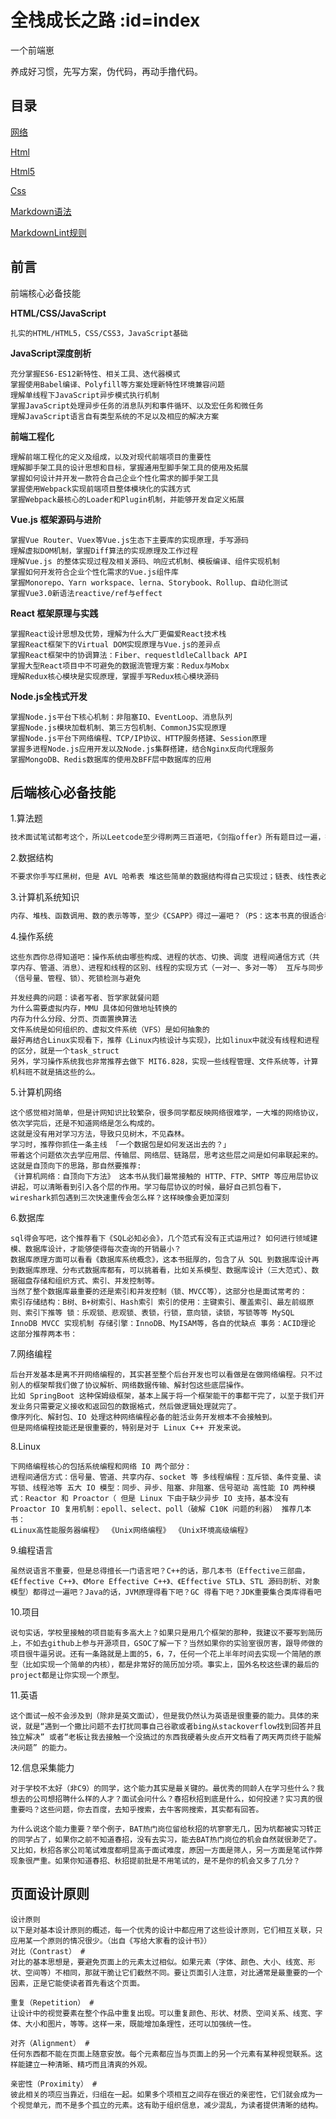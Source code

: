 # 全栈成长之路 :id=index <!-- {docsify-ignore-all} -->

一个前端崽

养成好习惯，先写方案，伪代码，再动手撸代码。

## 目录

[网络](network/)

[Html](html/)

[Html5](html5/)

[Css](css/)

[Markdown语法](markdown/)

[MarkdownLint规则](markdown-lint/)

## 前言

前端核心必备技能

**HTML/CSS/JavaScript**

```
扎实的HTML/HTML5，CSS/CSS3，JavaScript基础
```

**JavaScript深度剖析**

```
充分掌握ES6-ES12新特性、相关工具、迭代器模式
掌握使用Babel编译、Polyfill等方案处理新特性环境兼容问题
理解单线程下JavaScript异步模式执行机制
掌握JavaScript处理异步任务的消息队列和事件循环、以及宏任务和微任务
理解JavaScript语言自有类型系统的不足以及相应的解决方案
```

**前端工程化**

```
理解前端工程化的定义及组成，以及对现代前端项目的重要性
理解脚手架工具的设计思想和目标，掌握通用型脚手架工具的使用及拓展
掌握如何设计并开发一款符合自己企业个性化需求的脚手架工具
掌握使用Webpack实现前端项目整体模块化的实践方式
掌握Webpack最核心的Loader和Plugin机制，并能够开发自定义拓展
```

**Vue.js 框架源码与进阶**

```
掌握Vue Router、Vuex等Vue.js生态下主要库的实现原理，手写源码
理解虚拟DOM机制，掌握Diff算法的实现原理及工作过程
理解Vue.js 的整体实现过程及相关源码、响应式机制、模板编译、组件实现机制
掌握如何开发符合企业个性化需求的Vue.js组件库
掌握Monorepo、Yarn workspace、lerna、Storybook、Rollup、自动化测试
掌握Vue3.0新语法reactive/ref与effect
```

**React 框架原理与实践**

```
掌握React设计思想及优势，理解为什么大厂更偏爱React技术栈
掌握React框架下的Virtual DOM实现原理与Vue.js的差异点
掌握React框架中的协调算法：Fiber、requestldleCallback API
掌握大型React项目中不可避免的数据流管理方案：Redux与Mobx
理解Redux核心模块是实现原理，掌握手写Redux核心模块源码
```

**Node.js全栈式开发**

```
掌握Node.js平台下核心机制：非阻塞IO、EventLoop、消息队列
掌握Node.js模块加载机制、第三方包机制、CommonJS实现原理
掌握Node.js平台下网络编程、TCP/IP协议、HTTP服务搭建、Session原理
掌握多进程Node.js应用开发以及Node.js集群搭建，结合Nginx反向代理服务
掌握MongoDB、Redis数据库的使用及BFF层中数据库的应用
```

## 后端核心必备技能

1.算法题

```tex
技术面试笔试都考这个，所以Leetcode至少得刷两三百道吧，《剑指offer》所有题目过一遍，搞过ACM当然更好，不刷题的话，那只有挂等着你了，毕竟现在很卷，面试官也只能通过算法题来加大筛选。
```

2.数据结构

```tex
不要求你手写红黑树，但是 AVL 哈希表 堆这些简单的数据结构得自己实现过；链表、线性表必须熟悉到不能再熟悉，语言的标准库实现得了解下吧？什么 Java hashmap，C++ vector 你得知道实现吧。
```

3.计算机系统知识

```tex
内存、堆栈、函数调用、数的表示等等，至少《CSAPP》得过一遍吧？（PS：这本书真的很适合程序员补齐计算机基础。
```

4.操作系统

```Plain Text
这些东西你总得知道吧：操作系统由哪些构成、进程的状态、切换、调度 进程间通信方式（共享内存、管道、消息）、进程和线程的区别、线程的实现方式（一对一、多对一等） 互斥与同步（信号量、管程、锁）、死锁检测与避免

并发经典的问题：读者写者、哲学家就餐问题
为什么需要虚拟内存，MMU 具体如何做地址转换的
内存为什么分段、分页、页面置换算法
文件系统是如何组织的、虚拟文件系统（VFS）是如何抽象的
最好再结合Linux实现看下，推荐《Linux内核设计与实现》，比如linux中就没有线程和进程的区分，就是一个task_struct
另外，学习操作系统我也非常推荐去做下 MIT6.828，实现一些线程管理、文件系统等，计算机科班不就是搞这些的么。
```

5.计算机网络

```Plain Text
这个感觉相对简单，但是计网知识比较繁杂，很多同学都反映网络很难学，一大堆的网络协议，依次学完后，还是不知道网络是怎么构成的。
这就是没有用对学习方法，导致只见树木，不见森林。
学习时，推荐你抓住一条主线 「一个数据包是如何发送出去的？」
带着这个问题依次去学应用层、传输层、网络层、链路层，思考这些层之间是如何串联起来的。
这就是自顶向下的思路，那自然要推荐:
《计算机网络：自顶向下方法》 这本书从我们最常接触的 HTTP、FTP、SMTP 等应用层协议讲起，可以清晰看到引入各个层的作用。学习每层协议的时候，最好自己抓包看下，wireshark抓包遇到三次快速重传会怎么样？这样映像会更加深刻
```

6.数据库

```Plain Text
sql得会写吧，这个推荐看下《SQL必知必会》，几个范式有没有正式运用过? 如何进行领域建模、数据库设计，才能够使得每次查询的开销最小？
数据库原理方面可以看看《数据库系统概念》，这本书挺厚的，包含了从 SQL 到数据库设计再到数据库原理、分布式数据库都有，可以挑着看，比如关系模型、数据库设计（三大范式）、数据磁盘存储和组织方式、索引、并发控制等。
当然了整个数据库最重要的还是索引和并发控制（锁、MVCC等），这部分也是面试常考的：
索引存储结构：B树、B+树索引、Hash索引 索引的使用：主键索引、覆盖索引、最左前缀原则、索引下推等 锁：乐观锁、悲观锁、表锁，行锁，意向锁，读锁，写锁等等 MySQL InnoDB MVCC 实现机制 存储引擎：InnoDB、MyISAM等，各自的优缺点 事务：ACID理论 这部分推荐两本书：
```

7.网络编程

```Plain Text
后台开发基本是离不开网络编程的，其实甚至整个后台开发也可以看做是在做网络编程。只不过别人的框架帮我们做了协议解析、网络数据传输、解封包这些底层操作。
比如 SpringBoot 这种保姆级框架，基本上属于将一个框架能干的事都干完了，以至于我们开发业务只需要定义接收和返回包的数据格式，然后做逻辑处理就完了。
像序列化、解封包、IO 处理这种网络编程必备的脏活业务开发根本不会接触到。
但是网络编程技能还是很重要的，特别是对于 Linux C++ 开发来说。
```

8.Linux 

```Plain Text
下网络编程核心的包括系统编程和网络 IO 两个部分：
进程间通信方式：信号量、管道、共享内存、socket 等 多线程编程：互斥锁、条件变量、读写锁、线程池等 五大 IO 模型：同步、异步、阻塞、非阻塞、信号驱动 高性能 IO 两种模式：Reactor 和 Proactor（ 但是 Linux 下由于缺少异步 IO 支持，基本没有 Proactor IO 复用机制：epoll、select、poll（破解 C10K 问题的利器） 推荐几本书：
《Linux高性能服务器编程》 《Unix网络编程》 《Unix环境高级编程》
```

9.编程语言

```Plain Text
虽然说语言不重要，但是总得擅长一门语言吧？C++的话，那几本书（Effective三部曲，《Effective C++》、《More Effective C++》、《Effective STL》、STL 源码剖析、对象模型）都得过一遍吧？Java的话，JVM原理得看下吧？GC 得看下吧？JDK重要集合类库得看吧
```

10.项目

```Plain Text
说句实话，学校里接触的项目能有多高大上？如果只是用几个框架的那种，我建议不要写到简历上，不如去github上参与开源项目，GSOC了解一下？当然如果你的实验室很厉害，跟导师做的项目很牛逼另说。还有一条路就是上面的5，6，7，任何一个花上半年时间去实现一个简陋的原型（比如实现一个简单的内核），都是非常好的简历加分项。事实上，国外名校这些课的最后的project都是让你实现一个原型。
```

11.英语

```Plain Text
这个面试一般不会涉及到（除非是英文面试），但是我仍然认为英语是很重要的能力。具体的来说，就是“遇到一个撒比问题不去打扰同事自己谷歌或者bing从stackoverflow找到回答并且独立解决” 或者“老板让我去接触一个没搞过的东西我硬着头皮点开文档看了两天两页终于能解决问题” 的能力。
```

12.信息采集能力

```Plain Text
对于学校不太好（非C9）的同学，这个能力其实是最关键的。最优秀的同龄人在学习些什么？我想去的公司想招聘什么样的人才？面试会问什么？春招秋招到底是什么，如何投递？实习真的很重要吗？这些问题，你去百度，去知乎搜索，去牛客网搜索，其实都有回答。

为什么说这个能力重要？举个例子，BAT热门岗位留给秋招的坑寥寥无几，因为坑都被实习转正的同学占了，如果你之前不知道春招，没有去实习，能去BAT热门岗位的机会自然就很渺茫了。
又比如，秋招各家公司笔试难度都明显高于面试难度，原因一方面是筛人，另一方面是笔试作弊现象很严重。如果你知道春招、秋招提前批是不用笔试的，是不是你的机会又多了几分？
```

## 页面设计原则

```
设计原则
以下是对基本设计原则的概述，每一个优秀的设计中都应用了这些设计原则，它们相互关联，只应用某一个原则的情况很少。（出自《写给大家看的设计书》）
对比（Contrast） #
对比的基本思想是，要避免页面上的元素太过相似。如果元素（字体、颜色、大小、线宽、形状、空间等）不相同，那就干脆让它们截然不同。要让页面引人注意，对比通常是最重要的一个因素，正是它能使读者首先看这个页面。

重复（Repetition） #
让设计中的视觉要素在整个作品中重复出现。可以重复颜色、形状、材质、空间关系、线宽、字体、大小和图片，等等。这样一来，既能增加条理性，还可以加强统一性。

对齐（Alignment） #
任何东西都不能在页面上随意安放。每个元素都应当与页面上的另一个元素有某种视觉联系。这样能建立一种清晰、精巧而且清爽的外观。

亲密性（Proximity） #
彼此相关的项应当靠近，归组在一起。如果多个项相互之间存在很近的亲密性，它们就会成为一个视觉单元，而不是多个孤立的元素。这有助于组织信息，减少混乱，为读者提供清晰的结构。
```

